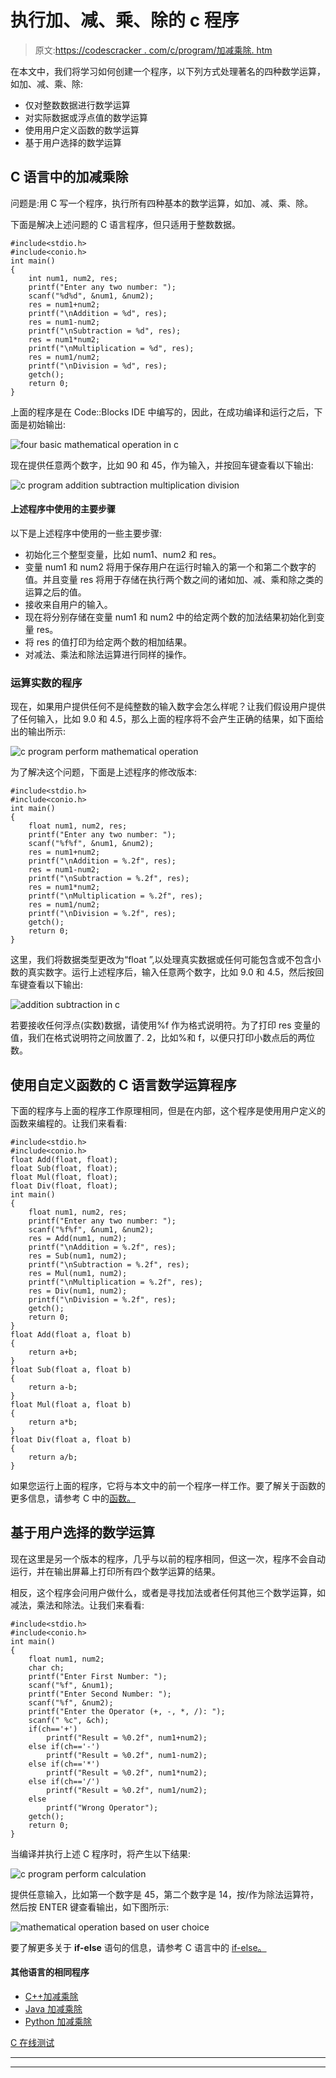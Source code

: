 # 执行加、减、乘、除的 c 程序

> 原文:[https://codescracker . com/c/program/加减乘除. htm](https://codescracker.com/c/program/addition-subtraction-multiplication-division.htm)

在本文中，我们将学习如何创建一个程序，以下列方式处理著名的四种数学运算，如加、减、乘、除:

*   仅对整数数据进行数学运算
*   对实际数据或浮点值的数学运算
*   使用用户定义函数的数学运算
*   基于用户选择的数学运算

## C 语言中的加减乘除

问题是:用 C 写一个程序，执行所有四种基本的数学运算，如加、减、乘、除。

下面是解决上述问题的 C 语言程序，但只适用于整数数据。

```
#include<stdio.h>
#include<conio.h>
int main()
{
    int num1, num2, res;
    printf("Enter any two number: ");
    scanf("%d%d", &num1, &num2);
    res = num1+num2;
    printf("\nAddition = %d", res);
    res = num1-num2;
    printf("\nSubtraction = %d", res);
    res = num1*num2;
    printf("\nMultiplication = %d", res);
    res = num1/num2;
    printf("\nDivision = %d", res);
    getch();
    return 0;
}
```

上面的程序是在 Code::Blocks IDE 中编写的，因此，在成功编译和运行之后，下面是初始输出:

![four basic mathematical operation in c](../Images/5d9cb5d0d3cf55e8672533462cb3d391.png)

现在提供任意两个数字，比如 90 和 45，作为输入，并按回车键查看以下输出:

![c program addition subtraction multiplication division](../Images/2527936d747c02ce8100b338f2edd878.png)

#### 上述程序中使用的主要步骤

以下是上述程序中使用的一些主要步骤:

*   初始化三个整型变量，比如 num1、num2 和 res。
*   变量 num1 和 num2 将用于保存用户在运行时输入的第一个和第二个数字的值。并且变量 res 将用于存储在执行两个数之间的诸如加、减、乘和除之类的运算之后的值。
*   接收来自用户的输入。
*   现在将分别存储在变量 num1 和 num2 中的给定两个数的加法结果初始化到变量 res。
*   将 res 的值打印为给定两个数的相加结果。
*   对减法、乘法和除法运算进行同样的操作。

### 运算实数的程序

现在，如果用户提供任何不是纯整数的输入数字会怎么样呢？让我们假设用户提供了任何输入，比如 9.0 和 4.5，那么上面的程序将不会产生正确的结果，如下面给出的输出所示:

![c program perform mathematical operation](../Images/8c7d0a1f9c20706bb3adbdf974cce6d8.png)

为了解决这个问题，下面是上述程序的修改版本:

```
#include<stdio.h>
#include<conio.h>
int main()
{
    float num1, num2, res;
    printf("Enter any two number: ");
    scanf("%f%f", &num1, &num2);
    res = num1+num2;
    printf("\nAddition = %.2f", res);
    res = num1-num2;
    printf("\nSubtraction = %.2f", res);
    res = num1*num2;
    printf("\nMultiplication = %.2f", res);
    res = num1/num2;
    printf("\nDivision = %.2f", res);
    getch();
    return 0;
}
```

这里，我们将数据类型更改为“float ”,以处理真实数据或任何可能包含或不包含小数的真实数字。运行上述程序后，输入任意两个数字，比如 9.0 和 4.5，然后按回车键查看以下输出:

![addition subtraction in c](../Images/1dff048ab6682048c8e8d27f37ac5898.png)

若要接收任何浮点(实数)数据，请使用%f 作为格式说明符。为了打印 res 变量的值，我们在格式说明符之间放置了. 2，比如%和 f，以便只打印小数点后的两位数。

## 使用自定义函数的 C 语言数学运算程序

下面的程序与上面的程序工作原理相同，但是在内部，这个程序是使用用户定义的函数来编程的。让我们来看看:

```
#include<stdio.h>
#include<conio.h>
float Add(float, float);
float Sub(float, float);
float Mul(float, float);
float Div(float, float);
int main()
{
    float num1, num2, res;
    printf("Enter any two number: ");
    scanf("%f%f", &num1, &num2);
    res = Add(num1, num2);
    printf("\nAddition = %.2f", res);
    res = Sub(num1, num2);
    printf("\nSubtraction = %.2f", res);
    res = Mul(num1, num2);
    printf("\nMultiplication = %.2f", res);
    res = Div(num1, num2);
    printf("\nDivision = %.2f", res);
    getch();
    return 0;
}
float Add(float a, float b)
{
    return a+b;
}
float Sub(float a, float b)
{
    return a-b;
}
float Mul(float a, float b)
{
    return a*b;
}
float Div(float a, float b)
{
    return a/b;
}
```

如果您运行上面的程序，它将与本文中的前一个程序一样工作。要了解关于函数的更多信息，请参考 C 中的[函数。](/c/c-functions.htm)

## 基于用户选择的数学运算

现在这里是另一个版本的程序，几乎与以前的程序相同，但这一次，程序不会自动运行，并在输出屏幕上打印所有四个数学运算的结果。

相反，这个程序会问用户做什么，或者是寻找加法或者任何其他三个数学运算，如减法，乘法和除法。让我们来看看:

```
#include<stdio.h>
#include<conio.h>
int main()
{
    float num1, num2;
    char ch;
    printf("Enter First Number: ");
    scanf("%f", &num1);
    printf("Enter Second Number: ");
    scanf("%f", &num2);
    printf("Enter the Operator (+, -, *, /): ");
    scanf(" %c", &ch);
    if(ch=='+')
        printf("Result = %0.2f", num1+num2);
    else if(ch=='-')
        printf("Result = %0.2f", num1-num2);
    else if(ch=='*')
        printf("Result = %0.2f", num1*num2);
    else if(ch=='/')
        printf("Result = %0.2f", num1/num2);
    else
        printf("Wrong Operator");
    getch();
    return 0;
}
```

当编译并执行上述 C 程序时，将产生以下结果:

![c program perform calculation](../Images/f0ffda49b88dc9746106d3ee57aa579a.png)

提供任意输入，比如第一个数字是 45，第二个数字是 14，按/作为除法运算符，然后按 ENTER 键查看输出，如下图所示:

![mathematical operation based on user choice](../Images/809dccf615eee488171badef5efd276f.png)

要了解更多关于 **if-else** 语句的信息，请参考 C 语言中的 [if-else。](/c/c-if-statement.htm)

#### 其他语言的相同程序

*   [C++加减乘除](/cpp/program/addition-subtraction-multiplication-division.htm)
*   [Java 加减乘除](/java/program/addition-subtraction-multiplication-division.htm)
*   [Python 加减乘除](/python/program/python-program-addition-subtraction-multiplication-division.htm)

[C 在线测试](/exam/showtest.php?subid=2)

* * *

* * *